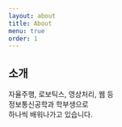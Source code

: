 ```yaml
---
layout: about
title: About
menu: true
order: 1
---
```



## 소개

자율주행, 로보틱스, 영상처리, 웹 등  
정보통신공학과 학부생으로  
하나씩 배워나가고 있습니다.



